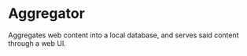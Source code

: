 # Aggregator

Aggregates web content into a local database, and serves said content through a web UI.